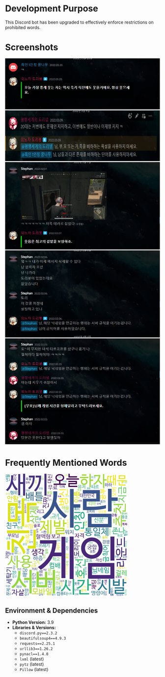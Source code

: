 # Development Purpose
This Discord bot has been upgraded to effectively enforce restrictions on prohibited words.

# Screenshots

<img src="https://github.com/diligencefrozen/discordbot-sub/blob/main/ss/1.PNG?raw=true">
<img src="https://github.com/diligencefrozen/discordbot-sub/blob/main/ss/2.PNG?raw=true">
<img src="https://github.com/diligencefrozen/discordbot-sub/blob/main/ss/3.PNG?raw=true">
<img src="https://github.com/diligencefrozen/discordbot-sub/blob/main/ss/4.PNG?raw=true">
<img src="https://github.com/diligencefrozen/discordbot-sub/blob/main/ss/5.PNG?raw=true">


# Frequently Mentioned Words

<img src="https://github.com/diligencefrozen/discordbot-sub/blob/main/ss/SSM_01_V2.png?raw=true">

## Environment & Dependencies

- **Python Version:** 3.9  
- **Libraries & Versions:**
  - `discord.py==2.3.2`
  - `beautifulsoup4==4.9.3`
  - `requests==2.25.1`
  - `urllib3==1.26.2`
  - `pynacl==1.4.0`
  - `lxml` (latest)
  - `pytz` (latest)
  - `Pillow` (latest)



